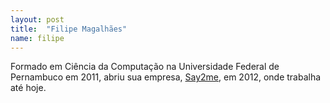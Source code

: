 ```yaml
---
layout: post
title:  "Filipe Magalhães"
name: filipe
---
```


Formado em Ciência da Computação na Universidade Federal de Pernambuco em 2011, abriu sua empresa, [Say2me][say2me], em 2012, onde trabalha até hoje.

[say2me]: http://www.say2me.com.br